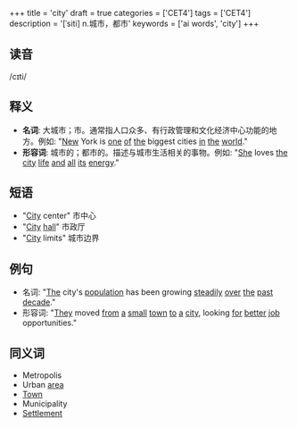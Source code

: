 +++
title = 'city'
draft = true
categories = ['CET4']
tags = ['CET4']
description = '[ˈsiti] n.城市，都市'
keywords = ['ai words', 'city']
+++

## 读音
/cɪti/

## 释义
- **名词**: 大城市；市。通常指人口众多、有行政管理和文化经济中心功能的地方。例如: "[New](/post/new/) York is [one](/post/one/) [of](/post/of/) [the](/post/the/) biggest cities [in](/post/in/) [the](/post/the/) [world](/post/world/)."
- **形容词**: 城市的；都市的。描述与城市生活相关的事物。例如: "[She](/post/she/) loves [the](/post/the/) [city](/post/city/) [life](/post/life/) [and](/post/and/) [all](/post/all/) [its](/post/its/) [energy](/post/energy/)."

## 短语
- "[City](/post/city/) center" 市中心
- "[City](/post/city/) [hall](/post/hall/)" 市政厅
- "[City](/post/city/) limits" 城市边界

## 例句
- 名词: "[The](/post/the/) city's [population](/post/population/) has been growing [steadily](/post/steadily/) [over](/post/over/) [the](/post/the/) [past](/post/past/) [decade](/post/decade/)."
- 形容词: "[They](/post/they/) moved [from](/post/from/) [a](/post/a/) [small](/post/small/) [town](/post/town/) [to](/post/to/) [a](/post/a/) [city](/post/city/), looking [for](/post/for/) [better](/post/better/) [job](/post/job/) opportunities."

## 同义词
- Metropolis
- Urban [area](/post/area/)
- [Town](/post/town/)
- Municipality
- [Settlement](/post/settlement/)
